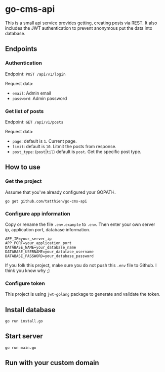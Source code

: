 # go-cms-api

This is a small api service provides getting, creating posts via REST. It also includes the JWT authentication to prevent anonymous put the data into database.

## Endpoints

### Authentication

Endpoint: `POST /api/v1/login`

Request data:

- `email`: Admin email
- `password`: Admin password

### Get list of posts

Endpoint: `GET /api/v1/posts`

Request data:

- `page`: default is `1`. Current page.
- `limit`: default is `10`. Litmit the posts from response.
- `post_type`: (`post`|`til`) default is `post`. Get the specific post type.

## How to use

### Get the project 

Assume that you've already configured your GOPATH.

```
go get github.com/tatthien/go-cms-api
```


### Configure app information
Copy or rename the file `.env.example` to `.env`. Then enter your own server ip, application port, database information.

```
APP_IP=your_server_ip
APP_PORT=your_application_port
DATABASE_NAME=your_database_name
DATABASE_USERNAME=your_datatase_username
DATABASE_PASSWORD=your_database_password
```

If you folk this project, make sure you do not push this `.env` file to Github. I think you know why ;)

### Configure token

This project is using `jwt-golang` package to generate and validate the token.

## Install database

```
go run install.go
```

## Start server

```
go run main.go
```

## Run with your custom domain
